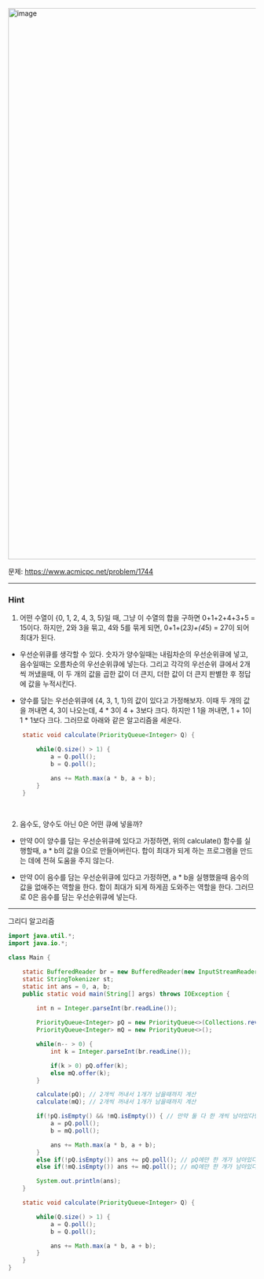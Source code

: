 <img width="1860" height="1120" alt="image" src="https://github.com/user-attachments/assets/9e8ebdca-91b5-44f5-ad66-a4975714f45b" />

문제: https://www.acmicpc.net/problem/1744

---

### Hint

1. 어떤 수열이 {0, 1, 2, 4, 3, 5}일 때, 그냥 이 수열의 합을 구하면 0+1+2+4+3+5 = 15이다. 하지만, 2와 3을 묶고, 4와 5를 묶게 되면, 0+1+(2*3)+(4*5) = 27이 되어 최대가 된다.

- 우선순위큐를 생각할 수 있다. 숫자가 양수일때는 내림차순의 우선순위큐에 넣고, 음수일때는 오름차순의 우선순위큐에 넣는다. 그리고 각각의 우선순위 큐에서 2개씩 꺼냈을때, 이 두 개의 값을 곱한 값이 더 큰지, 더한 값이 더 큰지 판별한 후 정답에 값을 누적시킨다.

- 양수를 담는 우선순위큐에 {4, 3, 1, 1}의 값이 있다고 가정해보자. 이때 두 개의 값을 꺼내면 4, 3이 나오는데, 4 * 3이 4 + 3보다 크다. 하지만 1 1을 꺼내면, 1 + 1이 1 * 1보다 크다. 그러므로 아래와 같은 알고리즘을 세운다.

```java
    static void calculate(PriorityQueue<Integer> Q) {

        while(Q.size() > 1) {
            a = Q.poll();
            b = Q.poll();

            ans += Math.max(a * b, a + b);
        }
    }
```

&nbsp;

2. 음수도, 양수도 아닌 0은 어떤 큐에 넣을까?
- 만약 0이 양수를 담는 우선순위큐에 있다고 가정하면, 위의 calculate() 함수를 실행할때, a * b의 값을 0으로 만들어버린다. 합이 최대가 되게 하는 프로그램을 만드는 데에 전혀 도움을 주지 않는다.

- 만약 0이 음수를 담는 우선순위큐에 있다고 가정하면, a * b을 실행했을때 음수의 값을 없애주는 역할을 한다. 합이 최대가 되게 하게끔 도와주는 역할을 한다. 그러므로 0은 음수를 담는 우선순위큐에 넣는다.

---

그리디 알고리즘

```java
import java.util.*;
import java.io.*;

class Main {

    static BufferedReader br = new BufferedReader(new InputStreamReader(System.in));
    static StringTokenizer st;
    static int ans = 0, a, b;
    public static void main(String[] args) throws IOException {
        
        int n = Integer.parseInt(br.readLine());

        PriorityQueue<Integer> pQ = new PriorityQueue<>(Collections.reverseOrder());
        PriorityQueue<Integer> mQ = new PriorityQueue<>();

        while(n-- > 0) {
            int k = Integer.parseInt(br.readLine());

            if(k > 0) pQ.offer(k);
            else mQ.offer(k);
        }

        calculate(pQ); // 2개씩 꺼내서 1개가 남을때까지 계산
        calculate(mQ); // 2개씩 꺼내서 1개가 남을때까지 계산

        if(!pQ.isEmpty() && !mQ.isEmpty()) { // 만약 둘 다 한 개씩 남아있다면 
            a = pQ.poll();
            b = mQ.poll();

            ans += Math.max(a * b, a + b);
        }
        else if(!pQ.isEmpty()) ans += pQ.poll(); // pQ에만 한 개가 남아있다면
        else if(!mQ.isEmpty()) ans += mQ.poll(); // mQ에만 한 개가 남아있다면

        System.out.println(ans);
    }    

    static void calculate(PriorityQueue<Integer> Q) {

        while(Q.size() > 1) {
            a = Q.poll();
            b = Q.poll();

            ans += Math.max(a * b, a + b);
        }
    }
}

```